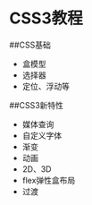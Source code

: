 # CSS3教程

##CSS基础
- 盒模型
- 选择器
- 定位、浮动等

##CSS3新特性
- 媒体查询
- 自定义字体
- 渐变
- 动画
- 2D、3D
- flex弹性盒布局
- 过渡
